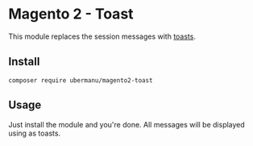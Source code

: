 # Magento 2 - Toast

This module replaces the session messages with [toasts](https://apvarun.github.io/toastify-js/).

## Install

    composer require ubermanu/magento2-toast

## Usage

Just install the module and you're done. All messages will be displayed using as toasts.
